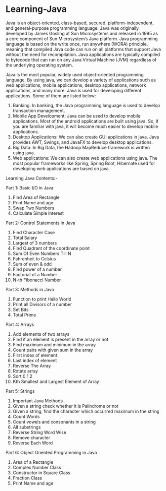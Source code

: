 # Learning-Java
Java is an object-oriented, class-based, secured, platform-independent, and general-purpose programming language. Java was originally developed by James Gosling at Sun Microsystems and released in 1995 as a core component of Sun Microsystem’s Java platform. Java programming language is based on the write once, run anywhere (WORA) principle, meaning that compiled Java code can run on all platforms that support Java without the need for recompilation. Java applications are typically compiled to bytecode that can run on any Java Virtual Machine (JVM) regardless of the underlying operating system. 

Java is the most popular, widely used object-oriented programming language. By using java, we can develop a variety of applications such as web applications, mobile applications, desktop applications, network applications, and many more. Java is used for developing different applications. Some of them are listed below:
1. Banking: In banking, the Java programming language is used to develop transaction management.
2. Mobile App Development: Java can be used to develop mobile applications. Most of the android applications are built using java. So, if you are familiar with java, it  will become much easier to develop mobile applications.
3. Desktop Applications: We can also create GUI applications in java. Java provides AWT, Swings, and JavaFX to develop desktop applications.
4. Big Data: In Big Data, the Hadoop MapReduce framework is written using java.
5. Web applications: We can also create web applications using java. The most popular frameworks like Spring, Spring Boot, Hibernate used for developing web applications are based on java.


Learning Java Contents:-

Part 1: Basic I/O in Java
1. Find Area of Rectangle
2. Print Name and age
3. Swap Two Numbers
4. Calculate Simple Interest

Part 2: Control Statements in Java
1. Find Character Case
2. Total Salary
3. Largest of 3 numbers
4. Find Quadrant of the coordinate point
5. Sum Of Even Numbers Till N
6. Fahrenheit to Celsius
7. Sum of even & odd
8. Find power of a number
9. Factorial of a Number
10. N-th Fibonacci Number

Part 3: Methods in Java
1. Function to print Hello World
2. Print all Divisors of a number
3. Set Bits
4. Total Prime

Part 4: Arrays
1. Add elements of two arrays
2. Find if an element is present in the array or not
3. Find maximum and minimum in the array
4. Count pairs with given sum in the array
5. First index of element
6. Last index of element
7. Reverse The Array
8. Rotate array
9. Sort 0 1 2
10. Kth Smallest and Largest Element of Array

Part 5: Strings
1. Important Java Methods
2. Given a string check whether it is Palindrome or not
3. Given a string, find the character which occurred maximum in the string
4. Count Words
5. Count vowels and consonants in a string
6. All substrings
7. Reverse String Word Wise
8. Remove character
9. Reverse Each Word

Part 6: Object Oriented Programming in Java
1. Area of a Rectangle
2. Complex Number Class
3. Constructor in Square Class
4. Fraction Class
5. Print Name and age
